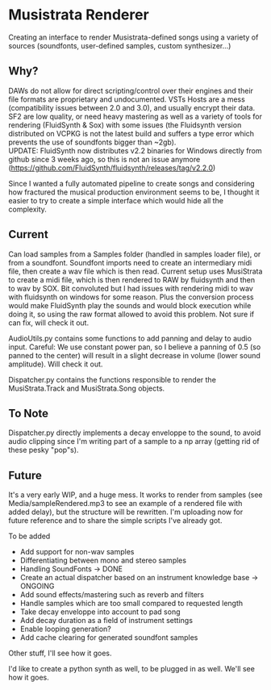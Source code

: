# Musistrata Renderer  

Creating an interface to render Musistrata-defined songs using a variety of sources (soundfonts, user-defined samples, custom synthesizer...)  


## Why?  

DAWs do not allow for direct scripting/control over their engines and their file formats are proprietary and undocumented. VSTs Hosts are a mess (compatibility issues between 2.0 and 3.0), and usually encrypt their data. SF2 are low quality, or need heavy mastering as well as a variety of tools for rendering (FluidSynth & Sox) with some issues (the Fluidsynth version distributed on VCPKG is not the latest build and suffers a type error which prevents the use of soundfonts bigger than ~2gb).  
UPDATE: FluidSynth now distributes v2.2 binaries for Windows directly from github since 3 weeks ago, so this is not an issue anymore (https://github.com/FluidSynth/fluidsynth/releases/tag/v2.2.0)   


Since I wanted a fully automated pipeline to create songs and considering how fractured the musical production environment seems to be, I thought it easier to try to create a simple interface which would hide all the complexity. 

## Current  

Can load samples from a Samples folder (handled in samples loader file), or from a soundfont. Soundfont imports need to create an intermediary midi file, then create a wav file which is then read. Current setup uses MusiStrata to create a midi file, which is then rendered to RAW by fluidsynth and then to wav by SOX. Bit convoluted but I had issues with rendering midi to wav with fluidsynth on windows for some reason. Plus the conversion process would make FluidSynth play the sounds and would block execution while doing it, so using the raw format allowed to avoid this problem. Not sure if can fix, will check it out.  


AudioUtils.py contains some functions to add panning and delay to audio input. Careful: We use constant power pan, so I believe a panning of 0.5 (so panned to the center) will result in a slight decrease in volume (lower sound amplitude). Will check it out.    

Dispatcher.py contains the functions responsible to render the MusiStrata.Track and MusiStrata.Song objects.

## To Note    
Dispatcher.py directly implements a decay enveloppe to the sound, to avoid audio clipping since I'm writing part of a sample to a np array (getting rid of these pesky "pop"s).  

## Future  
It's a very early WIP, and a huge mess. It works to render from samples (see Media/sampleRendered.mp3 to see an example of a rendered file with added delay), but the structure will be rewritten. I'm uploading now for future reference and to share the simple scripts I've already got.  

To be added
- Add support for non-wav samples  
- Differentiating between mono and stereo samples    
- Handling SoundFonts  -> DONE
- Create an actual dispatcher based on an instrument knowledge base   -> ONGOING
- Add sound effects/mastering such as reverb and filters  
- Handle samples which are too small compared to requested length
- Take decay enveloppe into account to pad song
- Add decay duration as a field of instrument settings
- Enable looping generation?
- Add cache clearing for generated soundfont samples

Other stuff, I'll see how it goes.

I'd like to create a python synth as well, to be plugged in as well. We'll see how it goes.  
